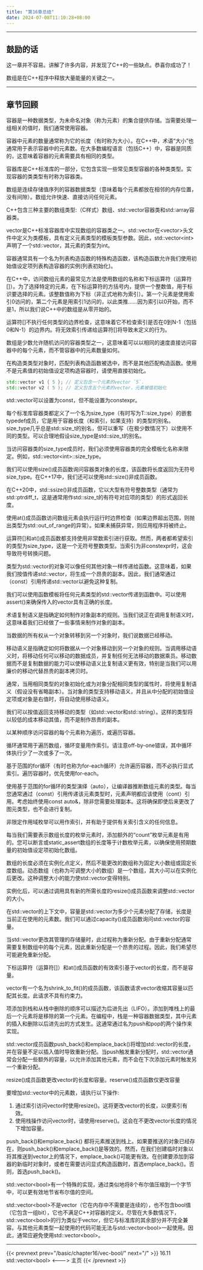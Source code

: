 ```yaml
---
title: "第16章总结"
date: 2024-07-08T11:10:28+08:00
---
```


***
## 鼓励的话

这一章并不容易。讲解了许多内容，并发现了C++的一些缺点。恭喜你成功了！

数组是在C++程序中释放大量能量的关键之一。

***
## 章节回顾

容器是一种数据类型，为未命名对象（称为元素）的集合提供存储。当需要处理一组相关的值时，我们通常使用容器。

容器中元素的数量通常称为它的长度（有时称为大小）。在C++中，术语“大小”也通常用于表示容器中的元素数。在大多数编程语言（包括C++）中，容器是同质的，这意味着容器的元素需要具有相同的类型。

容器库是C++标准库的一部分，它包含实现一些常见类型容器的各种类类型。实现容器的类类型有时称为容器类。

数组是连续存储值序列的容器数据类型（意味着每个元素都放在相邻的内存位置，没有间隙）。数组允许快速、直接访问任何元素。

C++包含三种主要的数组类型:（C样式）数组、std::vector容器类和std:∶array容器类。

vector是C++标准容器库中实现数组的容器类之一。std::vector在\<vector\>头文件中定义为类模板，具有定义元素类型的模板类型参数。因此，std::vector\<int\>声明了一个std:∶vector，其元素的类型为int。

容器通常具有一个名为列表构造函数的特殊构造函数，该构造函数允许我们使用初始值设定项列表构造容器的实例(列表初始化)。

在C++中，访问数组元素的最常见方法是使用数组的名称和下标运算符（运算符[]）。为了选择特定的元素，在下标运算符的方括号内，提供一个整数值，用于标识要选择的元素。该整数值称为下标（非正式地称为索引）。第一个元素是使用索引0访问的，第二个元素是用索引1访问的，以此类推……因为索引以0开始，而不是1，所以我们说C++中的数组是从零开始的。

运算符[]不执行任何类型的边界检查，这意味着它不检查索引是否在0到N-1（包括0和N-1）的边界内。将无效索引传递给运算符[]将导致未定义的行为。

数组是少数允许随机访问的容器类型之一，这意味着可以以相同的速度直接访问容器中的每个元素，而不管容器中的元素数量如何。

在构造类类型对象时，匹配列表构造函数被选中，而不是其他匹配构造函数。使用不是元素值的初始值设定项构造容器时，请使用直接初始化。

```C++
std::vector v1 { 5 }; // 定义包含一个元素的vector `5`.
std::vector v2 ( 5 ); // 定义包含五个元素的vector，元素被值初始化
```

std::vector可以设置为const，但不能设置为constexpr。

每个标准库容器类都定义了一个名为size_type（有时写为T::size_type）的嵌套typedef成员，它是用于容器长度（和索引，如果支持）的类型的别名。size_type几乎总是std::size_t的别名，但可以重写（在极少数情况下）以使用不同的类型。可以合理地假设size_type是std::size_t的别名。

当访问容器类的size_type成员时，我们必须使用容器类的完全模板化名称来限定。例如，std::vector\<int\>::size_type。

我们可以使用size()成员函数询问容器类对象的长度，该函数将长度返回为无符号size_type。在C++17中，我们还可以使用std::size()非成员函数。

在C++20中，std::ssize()非成员函数，它以大型有符号整数类型（通常为std:∶ptrdiff_t，这是通常用作std::size_t的有符号对应项的类型）的形式返回长度。

使用at()成员函数访问数组元素会执行运行时边界检查（如果边界超出范围，则抛出类型为std::out_of_range的异常）。如果未捕获异常，则应用程序将被终止。

运算符[]和at()成员函数都支持使用非常数索引进行获取。然而，两者都希望索引的类型为size_type，这是一个无符号整数类型。当索引为非constexpr时，这会导致符号转换问题。

类型为std::vector的对象可以像任何其他对象一样传递给函数。这意味着，如果我们按值传递std::vector，将生成一个昂贵的副本。因此，我们通常通过（const）引用传递std::vector以避免这种复制。

我们可以使用函数模板将任何元素类型的std::vector传递到函数中。可以使用assert()来确保传入的vector具有正确的长度。

术语复制语义是指确定如何制作对象副本的规则。当我们说正在调用复制语义时，这意味着我们已经做了一些事情来制作对象的副本。

当数据的所有权从一个对象转移到另一个对象时，我们说数据已经移动。

移动语义是指确定如何将数据从一个对象移动到另一个对象的规则。当调用移动语义时，将移动任何可以移动的数据成员，并复制任何无法移动的数据乘员。移动数据而不是复制数据的能力可以使移动语义比复制语义更有效，特别是当我们可以用廉价的移动代替昂贵的副本拷贝时。

通常，当用相同类型的对象初始化或为对象分配相同类型的属性时，将使用复制语义（假设没有省略副本）。当对象的类型支持移动语义，并且从中分配的初始值设定项或对象是右值时，将自动使用移动语义。

我们可以按值返回支持移动的类型（如std::vector和std:∶string）。这样的类型将以较低的成本移动其值，而不是制作昂贵的副本。

以某种顺序访问容器的每个元素称为遍历，或遍历容器。

循环通常用于遍历数组，循环变量用作索引。请注意off-by-one错误，其中循环体执行少了一次或多了一次。

基于范围的for循环（有时也称为for-each循环）允许遍历容器，而不必执行显式索引。遍历容器时，优先使用for-each。

使用基于范围的for循环的类型演绎（auto），让编译器推断数组元素的类型。每当您通常通过（const）引用传递该元素类型时，元素声明都应该使用（cont）引用。考虑始终使用const auto&，除非您需要处理副本。这将确保即使后来更改了图元类型，也不会进行复制。

非限定作用域枚举可以用作索引，并有助于提供有关索引含义的任何信息。

每当我们需要表示数组长度的枚举元素时，添加额外的“count”枚举元素是有用的。您可以断言或static_assert数组的长度等于计数枚举元素，以确保使用预期数量的初始值设定项初始化数组。

数组的长度必须在实例化点定义，然后不能更改的数组称为固定大小数组或固定长度数组。动态数组（也称为可调整大小的数组）是一个数组，其大小可以在实例化后更改。这种调整大小的能力使std::vector变得特别。

实例化后，可以通过调用具有新的所需长度的resize()成员函数来调整std::vector的大小。

在std::vector的上下文中，容量是std:∶vector为多少个元素分配了存储，长度是当前正在使用的元素数。我们可以通过capacity()成员函数询问std::vector的容量。

当std::vector更改其管理的存储量时，此过程称为重新分配。由于重新分配通常需要复制数组中的每个元素，因此重新分配是一个昂贵的过程。因此，我们希望尽可能避免重新分配。

下标运算符（运算符[]）和at()成员函数的有效索引基于vector的长度，而不是容量。

vector有一个名为shrink_to_fit()的成员函数，该函数请求vector收缩其容量以匹配其长度。此请求不具有约束力。

项添加到栈和从栈中删除的顺序可以描述为后进先出（LIFO）。添加到堆栈上的最后一个元素将是移除的第一个元素。在编程中，栈是一种容器数据类型，其中元素的插入和删除以后进先出的方式发生。这通常通过名为push和pop的两个操作来实现。

std::vector成员函数push_back()和emplace_back()将增加std:∶vector的长度，并在容量不足以插入值时导致重新分配。当push触发重新分配时，std::vector通常会分配一些额外的容量，以允许添加其他元素，而不会在下次添加元素时触发另一个重新分配。

resize()成员函数更改vector的长度和容量。reserve()成员函数仅更改容量

要增加std::vector中的元素数，请执行以下操作:

1. 通过索引访问vector时使用resize()。这将更改vector的长度，以便索引有效。
2. 使用栈操作访问vector时，请使用reserve()。这会在不更改vector长度的情况下增加容量。

push_back()和emplace_back() 都将元素推送到栈上。如果要推送的对象已经存在，则push_back()和emplace_back()是等效的。然而，在我们创建临时对象以将其推送到vector上的情况下，emplace_back()可能更有效。在创建要添加到容器的新临时对象时，或者在需要访问显式构造函数时，首选emplace_back()。否则，首选push_back()。

std::vector\<bool\>有一个特殊的实现，通过类似地将8个布尔值压缩到一个字节中，可以更有效地节省布尔值的空间。

std::vector\<bool\>不是vector（它在内存中不需要是连续的），也不包含bool值（它包含一组bit），它也不满足C++对容器的定义。尽管在大多数情况下，std::vector\<bool\>的行为类似于vector，但它与标准库的其余部分并不完全兼容。与其他元素类型一起使用的代码可能无法与std::vector\<bool\>一起使用。因此，通常应避免使用std::vector\<bool\>。

***

{{< prevnext prev="/basic/chapter16/vec-bool/" next="/" >}}
16.11 std::vector\<bool\>
<--->
主页
{{< /prevnext >}}
